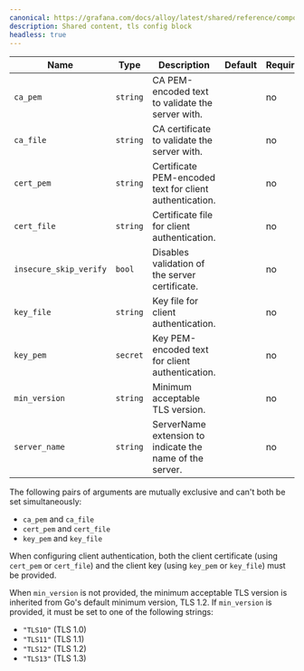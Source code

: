 ```yaml
---
canonical: https://grafana.com/docs/alloy/latest/shared/reference/components/tls-config-block/
description: Shared content, tls config block
headless: true
---
```


| Name                   | Type     | Description                                              | Default | Required |
| ---------------------- | -------- | -------------------------------------------------------- | ------- | -------- |
| `ca_pem`               | `string` | CA PEM-encoded text to validate the server with.         |         | no       |
| `ca_file`              | `string` | CA certificate to validate the server with.              |         | no       |
| `cert_pem`             | `string` | Certificate PEM-encoded text for client authentication.  |         | no       |
| `cert_file`            | `string` | Certificate file for client authentication.              |         | no       |
| `insecure_skip_verify` | `bool`   | Disables validation of the server certificate.           |         | no       |
| `key_file`             | `string` | Key file for client authentication.                      |         | no       |
| `key_pem`              | `secret` | Key PEM-encoded text for client authentication.          |         | no       |
| `min_version`          | `string` | Minimum acceptable TLS version.                          |         | no       |
| `server_name`          | `string` | ServerName extension to indicate the name of the server. |         | no       |

The following pairs of arguments are mutually exclusive and can't both be set simultaneously:

- `ca_pem` and `ca_file`
- `cert_pem` and `cert_file`
- `key_pem` and `key_file`

When configuring client authentication, both the client certificate (using
`cert_pem` or `cert_file`) and the client key (using `key_pem` or `key_file`)
must be provided.

When `min_version` is not provided, the minimum acceptable TLS version is
inherited from Go's default minimum version, TLS 1.2. If `min_version` is
provided, it must be set to one of the following strings:

- `"TLS10"` (TLS 1.0)
- `"TLS11"` (TLS 1.1)
- `"TLS12"` (TLS 1.2)
- `"TLS13"` (TLS 1.3)
